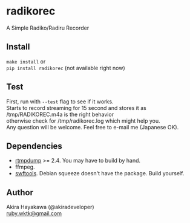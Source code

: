 # radikorec
A Simple Radiko/Radiru Recorder

## Install
`make install` or  
`pip install radikorec` (not available right now)

## Test
First, run with `--test` flag to see if it works.  
Starts to record streaming for 15 second and stores it as /tmp/RADIKOREC.m4a
is the right behavior  
otherwise check for /tmp/radikorec.log
which might help you.  
Any question will be welcome. Feel free to e-mail me (Japanese OK).

## Dependencies
* [rtmpdump](https://github.com/svnpenn/rtmpdump) >= 2.4. You may have to build by hand.  
* ffmpeg. 
* [swftools](http://www.swftools.org/download.html). Debian squeeze doesn't have the package. Build yourself. 

## Author
Akira Hayakawa (@akiradeveloper)  
ruby.wktk@gmail.com
